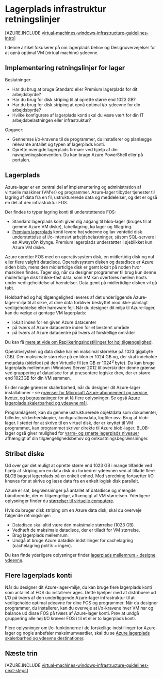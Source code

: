 <properties
    pageTitle="Lagerplads løsninger retningslinjer | Microsoft Azure"
    description="Få mere at vide om de vigtigste design og implementering retningslinjer for installation af lagerplads løsninger i Azure infrastrukturtjenester."
    documentationCenter=""
    services="virtual-machines-windows"
    authors="iainfoulds"
    manager="timlt"
    editor=""
    tags="azure-resource-manager"/>

<tags
    ms.service="virtual-machines-windows"
    ms.workload="infrastructure-services"
    ms.tgt_pltfrm="vm-windows"
    ms.devlang="na"
    ms.topic="article"
    ms.date="09/08/2016"
    ms.author="iainfou"/>

# <a name="storage-infrastructure-guidelines"></a>Lagerplads infrastruktur retningslinjer

[AZURE.INCLUDE [virtual-machines-windows-infrastructure-guidelines-intro](../../includes/virtual-machines-windows-infrastructure-guidelines-intro.md)] 

I denne artikel fokuserer på om lagerplads behov og Designovervejelser for at opnå optimal VM (virtual machine) ydeevne.


## <a name="implementation-guidelines-for-storage"></a>Implementering retningslinjer for lager

Beslutninger:

- Har du brug at bruge Standard eller Premium lagerplads for dit arbejdsbyrde?
- Har du brug for disk striping til at oprette større end 1023 GB?
- Har du brug for disk striping at opnå optimal i/o-ydeevne for din arbejdsbyrde?
- Hvilke konfigurere af lagerplads konti skal du være vært for din IT arbejdsbelastningen eller infrastruktur?

Opgaver:

- Gennemse i/o-kravene til de programmer, du installerer og planlægge relevante antallet og typen af lagerplads konti.
- Oprette mængde lagerplads firmaer ved hjælp af din navngivningskonvention. Du kan bruge Azure PowerShell eller på portalen.


## <a name="storage"></a>Lagerplads

Azure-lager er en central del af implementering og administration af virtuelle maskiner (VM'er) og programmer. Azure-lager tilbyder tjenester til lagring af data fra en fil, ustrukturerede data og meddelelser, og det er også en del af den infrastruktur FOS.

Der findes to typer lagring konti til understøttende FOS:

- Standard lagerplads konti giver dig adgang til blob-lager (bruges til at gemme Azure VM diske), tabellagring, kø lager og fillagring.
- [Premium lagerplads](../storage/storage-premium-storage.md) konti levere høj ydeevne og lav ventetid disk understøttelse af i/o-intensivt arbejdsbelastninger, såsom SQL-servere i en AlwaysOn klynge. Premium lagerplads understøtter i øjeblikket kun Azure VM diske.

Azure opretter FOS med en operativsystem disk, en midlertidig disk og nul eller flere valgfrit datadisce. Operativsystem disken og datadisce er Azure siden blob, mens den midlertidige disk er gemt lokalt på noden hvor maskinen findes. Tager sig, når du designer programmer til brug kun denne midlertidige disk til ikke-fast data, som VM kan overføres mellem hosts under vedligeholdelse af hændelser. Data gemt på midlertidige disken vil gå tabt.

Holdbarhed og høj tilgængelighed leveres af det underliggende Azure-lager-miljø til at sikre, at dine data forbliver beskyttet mod ikke-planlagt vedligeholdelse eller hardware fejl. Når du designer dit miljø til Azure-lager, kan du vælge at gentage VM lagerplads:

- lokalt inden for en given Azure datacenter
- på tværs af Azure datacentre inden for et bestemt område
- på tværs af Azure datacentre på tværs af forskellige områder

Du kan få [mere at vide om Replikeringsindstillinger for høj tilgængelighed](../storage/storage-introduction.md#replication-for-durability-and-high-availability).

Operativsystem og data diske har en maksimal størrelse på 1023 gigabyte (GB). Den maksimale størrelse på en blob er 1024 GB og, der skal indeholde metadata (sidefod) på den Virtuelle fil (en GB er 1024<sup>3</sup> byte). Du kan bruge lagerplads mellemrum i Windows Server 2012 til overskrider denne grænse ved gruppering af datadisce for at præsentere logiske drev, der er større end 1023GB for din VM sammen.

Er der nogle grænser skalerbarhed, når du designer dit Azure-lager installationer – se [grænser for Microsoft Azure-abonnement og service, kvoter, og begrænsninger](azure-subscription-service-limits.md#storage-limits) for at få flere oplysninger. Se også [Azure lagerplads skalerbarhed og ydeevne mål](../storage/storage-scalability-targets.md).

Programlageret, kan du gemme ustrukturerede objektdata som dokumenter, billeder, sikkerhedskopier, konfigurationsdata, logfiler osv. Brug af blob-lager. I stedet for at skrive til en virtuel disk, der er knyttet til VM programmet, kan programmet skriver direkte til Azure blob-lager. BLOB-lager også giver mulighed for [varm- og smarte lagerplads niveauer](../storage/storage-blob-storage-tiers.md) afhængigt af din tilgængelighedsbehov og omkostningsbegrænsninger.


## <a name="striped-disks"></a>Stribet diske
Ud over gør det muligt at oprette større end 1023 GB i mange tilfælde ved hjælp af striping om en data disk du forbedrer ydeevnen ved at tillade flere BLOB bagest lagerplads på en enkelt enhed. Med spredning fortsætter I/O kræves for at skrive og læse data fra en enkelt logisk disk parallelt.

Azure er sat, begrænsninger på antallet af datadisce og mængde båndbredde, der er tilgængelige, afhængigt af VM størrelsen. Yderligere oplysninger finder du [størrelser til virtuelle computere](virtual-machines-windows-sizes.md).

Hvis du bruger disk striping om en Azure data disk, skal du overveje følgende retningslinjer:

- Datadisce skal altid være den maksimale størrelse (1023 GB).
- Vedhæft de maksimale datadisce, der er tilladt for VM størrelse.
- Brug lagerplads mellemrum.
- Undgå at bruge Azure datadisk indstillinger for cachelagring (cachelagring politik = ingen).

Du kan finde yderligere oplysninger finder [lagerplads mellemrum - designe ydeevne](http://social.technet.microsoft.com/wiki/contents/articles/15200.storage-spaces-designing-for-performance.aspx).


## <a name="multiple-storage-accounts"></a>Flere lagerplads konti

Når du designer dit Azure-lager-miljø, du kan bruge flere lagerplads konti som antallet af FOS du installerer øges. Dette hjælper med at distribuere ud I/O på tværs af den underliggende Azure-lager infrastruktur til at vedligeholde optimal ydeevne for dine FOS og programmer. Når du designer programmer, du installerer, kan du overveje at i/o-kravene hver VM har og balance ud disse FOS på tværs af Azure-lager konti. Prøv at undgå gruppering alle høj I/O kræver FOS i til et eller to lagerplads konti.

Flere oplysninger om i/o-funktionerne i de forskellige indstillinger for Azure-lager og nogle anbefaler maksimumværdier, skal du se [Azure lagerplads skalerbarhed og ydeevne destinationer](../storage/storage-scalability-targets.md).


## <a name="next-steps"></a>Næste trin

[AZURE.INCLUDE [virtual-machines-windows-infrastructure-guidelines-next-steps](../../includes/virtual-machines-windows-infrastructure-guidelines-next-steps.md)] 